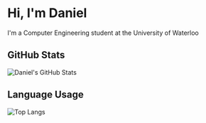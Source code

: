 <h1>Hi, I'm Daniel</h1>
<p>I'm a Computer Engineering student at the University of Waterloo</p>

## GitHub Stats
![Daniel's GitHub Stats](https://github-readme-stats.vercel.app/api?username=0wf&show_icons=true&theme=tokyonight)



## Language Usage
![Top Langs](https://github-readme-stats.vercel.app/api/top-langs/?username=0wf&show_icons=true&theme=tokyonight)


